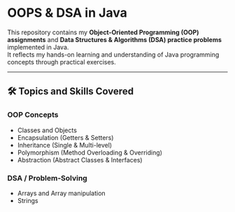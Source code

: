 # OOPS & DSA in Java 

This repository contains my **Object-Oriented Programming (OOP) assignments** and **Data Structures & Algorithms (DSA) practice problems** implemented in Java.  
It reflects my hands-on learning and understanding of Java programming concepts through practical exercises.

---

## 🛠 Topics and Skills Covered

### **OOP Concepts**
- Classes and Objects
- Encapsulation (Getters & Setters)
- Inheritance (Single & Multi-level)
- Polymorphism (Method Overloading & Overriding)
- Abstraction (Abstract Classes & Interfaces)

### **DSA / Problem-Solving**
- Arrays and Array manipulation
- Strings

